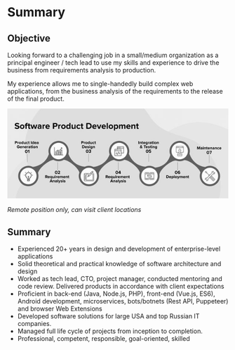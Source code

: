 # Summary

## Objective

Looking forward to a challenging job in a small/medium organization as a principal engineer / tech lead to use my skills and experience to drive the business from requirements analysis to production.

My experience allows me to single-handedly build complex web applications, from the business analysis of the requirements to the release of the final product.

![](/images/sdc.jpg)

_Remote position only, can visit client locations_


## Summary

- Experienced 20+ years in design and development of enterprise-level applications
- Solid theoretical and practical knowledge of software architecture and design
- Worked as tech lead, CTO, project manager, conducted mentoring and code review. Delivered products in accordance with client expectations
- Proficient in back-end (Java, Node.js, PHP), front-end (Vue.js, ES6), Android development, microservices, bots/botnets (Rest API, Puppeteer) and browser Web Extensions 
- Developed software solutions for large USA and top Russian IT companies.
- Managed full life cycle of projects from inception to completion.
- Professional, competent, responsible, goal-oriented, skilled
